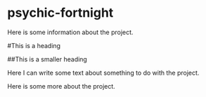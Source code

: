 psychic-fortnight
=================

Here is some information about the project.

#This is a heading

##This is a smaller heading

Here I can write some text about something to do with the project.

Here is some more about the project.
